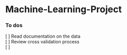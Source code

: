 Machine-Learning-Project
========================
### To dos
[ ] Read documentation on the data  
[ ] Review cross validation process  
[ ] 